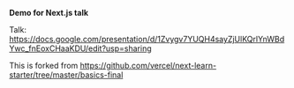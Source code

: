 **Demo for Next.js talk**

Talk: https://docs.google.com/presentation/d/1Zvygv7YUQH4sayZjUlKQrlYnWBdYwc_fnEoxCHaaKDU/edit?usp=sharing


This is forked from https://github.com/vercel/next-learn-starter/tree/master/basics-final
